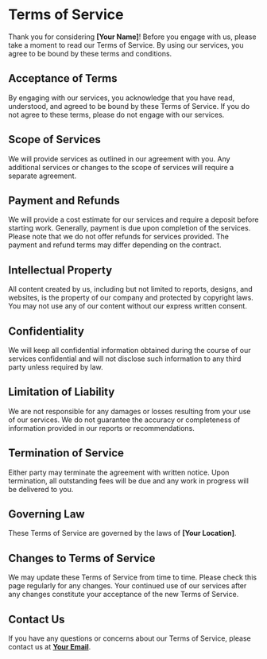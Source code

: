 # Terms of Service

Thank you for considering **[Your Name]**! Before you engage with us, please take a moment to read our Terms of Service. By using our services, you agree to be bound by these terms and conditions.

## Acceptance of Terms

By engaging with our services, you acknowledge that you have read, understood, and agreed to be bound by these Terms of Service. If you do not agree to these terms, please do not engage with our services.

## Scope of Services

We will provide services as outlined in our agreement with you. Any additional services or changes to the scope of services will require a separate agreement.

## Payment and Refunds

We will provide a cost estimate for our services and require a deposit before starting work. Generally, payment is due upon completion of the services. Please note that we do not offer refunds for services provided. The payment and refund terms may differ depending on the contract.

## Intellectual Property

All content created by us, including but not limited to reports, designs, and websites, is the property of our company and protected by copyright laws. You may not use any of our content without our express written consent.

## Confidentiality

We will keep all confidential information obtained during the course of our services confidential and will not disclose such information to any third party unless required by law.

## Limitation of Liability

We are not responsible for any damages or losses resulting from your use of our services. We do not guarantee the accuracy or completeness of information provided in our reports or recommendations.

## Termination of Service

Either party may terminate the agreement with written notice. Upon termination, all outstanding fees will be due and any work in progress will be delivered to you.

## Governing Law

These Terms of Service are governed by the laws of **[Your Location]**.

## Changes to Terms of Service

We may update these Terms of Service from time to time. Please check this page regularly for any changes. Your continued use of our services after any changes constitute your acceptance of the new Terms of Service.

## Contact Us

If you have any questions or concerns about our Terms of Service, please contact us at **[Your Email](mailto:email@example.com)**.

